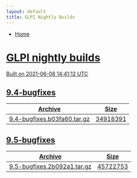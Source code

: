 ```yaml
---
layout: default
title: GLPI Nightly Builds
---
```


<ul><li><a href="..">Home</li></ul>

# GLPI nightly builds

Built on 2021-06-08 14:41:12 UTC

## 9.4-bugfixes

Archive|Size
---|---
[9.4-bugfixes.b03fa60.tar.gz](9.4-bugfixes.b03fa60.tar.gz)|34918391

## 9.5-bugfixes

Archive|Size
---|---
[9.5-bugfixes.2b092a1.tar.gz](9.5-bugfixes.2b092a1.tar.gz)|45722753

